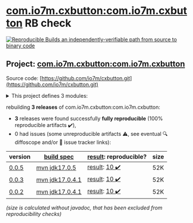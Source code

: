 [com.io7m.cxbutton:com.io7m.cxbutton](https://central.sonatype.com/artifact/com.io7m.cxbutton/com.io7m.cxbutton/versions) RB check
=======

[![Reproducible Builds](https://reproducible-builds.org/images/logos/rb.svg) an independently-verifiable path from source to binary code](https://reproducible-builds.org/)

## Project: [com.io7m.cxbutton:com.io7m.cxbutton](https://central.sonatype.com/artifact/com.io7m.cxbutton/com.io7m.cxbutton/versions)

Source code: [https://github.com/io7m/cxbutton.git](https://github.com/io7m/cxbutton.git)

<details><summary>This project defines 3 modules:</summary>

* [com.io7m.cxbutton:com.io7m.cxbutton](https://central.sonatype.com/artifact/com.io7m.cxbutton/com.io7m.cxbutton/0.0.5)
* [com.io7m.cxbutton:com.io7m.cxbutton.core](https://central.sonatype.com/artifact/com.io7m.cxbutton/com.io7m.cxbutton.core/0.0.5)
* [com.io7m.cxbutton:com.io7m.cxbutton.tests](https://central.sonatype.com/artifact/com.io7m.cxbutton/com.io7m.cxbutton.tests/0.0.5)
</details>

rebuilding **3 releases** of com.io7m.cxbutton:com.io7m.cxbutton:
- **3** releases were found successfully **fully reproducible** (100% reproducible artifacts :heavy_check_mark:),
- 0 had issues (some unreproducible artifacts :warning:, see eventual :mag: diffoscope and/or :memo: issue tracker links):

| version | [build spec](/BUILDSPEC.md) | [result](https://reproducible-builds.org/docs/jvm/): reproducible? | size |
| -- | --------- | ------ | -- |
| [0.0.5](https://central.sonatype.com/artifact/com.io7m.cxbutton/com.io7m.cxbutton/0.0.5/pom) | [mvn jdk17.0.5](com.io7m.cxbutton-0.0.5.buildspec) | [result](com.io7m.cxbutton-0.0.5.buildinfo): [10 :heavy_check_mark: ](com.io7m.cxbutton-0.0.5.buildcompare) | 52K |
| [0.0.3](https://central.sonatype.com/artifact/com.io7m.cxbutton/com.io7m.cxbutton/0.0.3/pom) | [mvn jdk17.0.4.1](com.io7m.cxbutton-0.0.3.buildspec) | [result](com.io7m.cxbutton-0.0.3.buildinfo): [10 :heavy_check_mark: ](com.io7m.cxbutton-0.0.3.buildcompare) | 52K |
| [0.0.2](https://central.sonatype.com/artifact/com.io7m.cxbutton/com.io7m.cxbutton/0.0.2/pom) | [mvn jdk17.0.4.1](com.io7m.cxbutton-0.0.2.buildspec) | [result](com.io7m.cxbutton-0.0.2.buildinfo): [10 :heavy_check_mark: ](com.io7m.cxbutton-0.0.2.buildcompare) | 52K |

<i>(size is calculated without javadoc, that has been excluded from reproducibility checks)</i>
